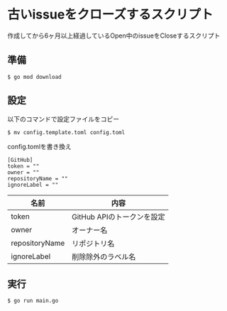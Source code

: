 # 古いissueをクローズするスクリプト

作成してから6ヶ月以上経過しているOpen中のissueをCloseするスクリプト

## 準備

```
$ go mod download
```

## 設定

以下のコマンドで設定ファイルをコピー

```
$ mv config.template.toml config.toml 
```

config.tomlを書き換え

```
[GitHub]
token = ""
owner = ""
repositoryName = ""
ignoreLabel = ""
```



| 名前 | 内容 |
----|---- 
| token  |  GitHub APIのトークンを設定  |
| owner  |  オーナー名  |
| repositoryName  |  リポジトリ名  |
| ignoreLabel  |  削除除外のラベル名  |

## 実行


```
$ go run main.go 
```

